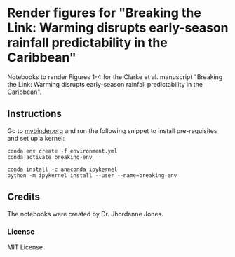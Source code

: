 # Render figures for "Breaking the Link: Warming disrupts early-season rainfall predictability in the Caribbean"
Notebooks to render Figures 1-4 for the Clarke et al. manuscript "Breaking the Link: Warming disrupts early-season rainfall predictability in the Caribbean". 

## Instructions
Go to [mybinder.org](mybinder.org) and run the following snippet to install pre-requisites and set up a kernel:
```
conda env create -f environment.yml
conda activate breaking-env

conda install -c anaconda ipykernel
python -m ipykernel install --user --name=breaking-env
``` 

## Credits
The notebooks were created by Dr. Jhordanne Jones. 

### License
MIT License
